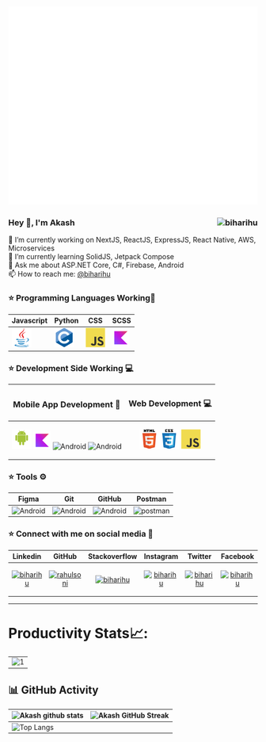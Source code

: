 <a href="https://www.linkedin.com/in/biharihu">
  <img src="hero.svg" width="800" height="400">
</a>

### Hey 👋, I'm Akash <img align="right" src="https://komarev.com/ghpvc/?username=biharihu" alt="biharihu" />

🔭 I’m currently working on NextJS, ReactJS, ExpressJS, React Native, AWS, Microservices</br>
🌱 I’m currently learning SolidJS, Jetpack Compose</br>
💬 Ask me about ASP.NET Core, C#, Firebase, Android</br>
📫 How to reach me: [@biharihu](https://twitter.com/biharihu)

<h3 align="left">⭐ Programming Languages Working💬</h3>

| Javascript                                                                                                                               | Python                                                                                                                             | CSS                                                                                                                                                  | SCSS                                                                                                                               |
| ---------------------------------------------------------------------------------------------------------------------------------------- | ---------------------------------------------------------------------------------------------------------------------------------- | ---------------------------------------------------------------------------------------------------------------------------------------------------- | ---------------------------------------------------------------------------------------------------------------------------------- |
| <img src="https://raw.githubusercontent.com/devicons/devicon/master/icons/java/java-original.svg" alt="Android" width="40" height="40"/> | <img src="https://raw.githubusercontent.com/devicons/devicon/master/icons/c/c-original.svg" alt="Android" width="40" height="40"/> | <img src="https://raw.githubusercontent.com/devicons/devicon/master/icons/javascript/javascript-original.svg" alt="Android" width="40" height="40"/> | <img src="https://github.com/devicons/devicon/blob/master/icons/kotlin/kotlin-original.svg" alt="Android" width="35" height="35"/> |

<h3 align="left">⭐ Development Side Working 💻</h3>

|                                                                                                                                                                                                                                           <h3 align="center">Mobile App Development 📱</h3>                                                                                                                                                                                                                                            |                                                                                                                                                                                                                   <h3 align="center">Web Development 💻 </h3>                                                                                                                                                                                                                   |
| :------------------------------------------------------------------------------------------------------------------------------------------------------------------------------------------------------------------------------------------------------------------------------------------------------------------------------------------------------------------------------------------------------------------------------------------------------------------------------------------------------------------------------------: | :-----------------------------------------------------------------------------------------------------------------------------------------------------------------------------------------------------------------------------------------------------------------------------------------------------------------------------------------------------------------------------------------------------------------------------------------------------------------------------: |
| <p align="center"><img src="https://raw.githubusercontent.com/devicons/devicon/master/icons/android/android-original-wordmark.svg" alt="Android" width="40" height="40"/> <img src="https://github.com/devicons/devicon/blob/master/icons/kotlin/kotlin-original.svg" alt="Android" width="35" height="35"/> <img src="https://www.vectorlogo.zone/logos/firebase/firebase-icon.svg" alt="Android" width="40" height="40"/> <img src="https://www.vectorlogo.zone/logos/java/java-icon.svg" alt="Android" width="40" height="40"/></p> | <p align="center"><img src="https://raw.githubusercontent.com/devicons/devicon/master/icons/html5/html5-original-wordmark.svg" alt="Android" width="40" height="40"/><img src="https://raw.githubusercontent.com/devicons/devicon/master/icons/css3/css3-original-wordmark.svg" alt="Android" width="40" height="40"/> <img src="https://raw.githubusercontent.com/devicons/devicon/master/icons/javascript/javascript-original.svg" alt="Android" width="40" height="40"/></p> |

<h3 align="left">⭐ Tools ⚙️ </h3>

| Figma                                                                                                    | Git                                                                                                          | GitHub                                                                                                                             | Postman                                                                                                       |
| -------------------------------------------------------------------------------------------------------- | ------------------------------------------------------------------------------------------------------------ | ---------------------------------------------------------------------------------------------------------------------------------- | ------------------------------------------------------------------------------------------------------------- |
| <img src="https://www.vectorlogo.zone/logos/figma/figma-icon.svg" alt="Android" width="40" height="40"/> | <img src="https://www.vectorlogo.zone/logos/git-scm/git-scm-icon.svg" alt="Android" width="40" height="40"/> | <img src="https://github.githubassets.com/images/modules/site/icons/footer/github-mark.svg" alt="Android" width="40" height="40"/> | <img src="https://logos-download.com/53577-postman-logo-download.html" alt="postman" width="40" height="40"/> |

<h3 align="left">⭐ Connect with me on social media 📲 </h3>

| Linkedin                                                                                                                                                                                                                                                                             | GitHub                                                                                                                                                                                                                                                                       | Stackoverflow                                                                                                                                                                                                                                                                                                    | Instagram                                                                                                                                                                                                                                                                        | Twitter                                                                                                                                                                                                                                                                       | Facebook                                                                                                                                                                                                                                                                             |
| ------------------------------------------------------------------------------------------------------------------------------------------------------------------------------------------------------------------------------------------------------------------------------------ | ---------------------------------------------------------------------------------------------------------------------------------------------------------------------------------------------------------------------------------------------------------------------------- | ---------------------------------------------------------------------------------------------------------------------------------------------------------------------------------------------------------------------------------------------------------------------------------------------------------------- | -------------------------------------------------------------------------------------------------------------------------------------------------------------------------------------------------------------------------------------------------------------------------------- | ----------------------------------------------------------------------------------------------------------------------------------------------------------------------------------------------------------------------------------------------------------------------------- | ------------------------------------------------------------------------------------------------------------------------------------------------------------------------------------------------------------------------------------------------------------------------------------ |
| <p align="center"><a href="https://linkedin.com/in/dev-aks" target="blank"><img align="center" src="https://raw.githubusercontent.com/rahuldkjain/github-profile-readme-generator/master/src/images/icons/Social/linked-in-alt.svg" alt="biharihu" height="30" width="40" /></a></p> | <p align="center"> <a href="https://github.com/biharihu" target="blank"><img align="center" src="https://raw.githubusercontent.com/rahuldkjain/github-profile-readme-generator/master/src/images/icons/Social/github.svg" alt="rahulsoni" height="30" width="40" /></a> </p> | <p align="center"><a href="https://stackoverflow.com/users/16533680/divyesh-bhandari" target="blank"><img align="center" src="https://raw.githubusercontent.com/rahuldkjain/github-profile-readme-generator/master/src/images/icons/Social/stack-overflow.svg" alt="biharihu" height="30" width="40" /></a> </p> | <p align="center"><a href="https://instagram.com/bihari_hu" target="blank"><img align="center" src="https://raw.githubusercontent.com/rahuldkjain/github-profile-readme-generator/master/src/images/icons/Social/instagram.svg" alt="biharihu" height="30" width="40" /></a></p> | <p align="center"> <a href="https://twitter.com/biharihu" target="blank"><img align="center" src="https://raw.githubusercontent.com/rahuldkjain/github-profile-readme-generator/master/src/images/icons/Social/twitter.svg" alt="biharihu" height="30" width="40" /></a> </p> | <p align="center"> <a href="https://www.facebook.com/divyesh.io" target="blank"><img align="center" src="https://raw.githubusercontent.com/rahuldkjain/github-profile-readme-generator/master/src/images/icons/Social/facebook.svg" alt="biharihu" height="30" width="40" /></a></p> |

---

# Productivity Stats📈:

<table>
  <tr>
    <td><img src="https://github-profile-summary-cards.vercel.app/api/cards/profile-details?username=biharihu&theme=radical"  display=block width=100% height=auto  alt="1" ></td>
   </tr> 
</table>

## 📊 GitHub Activity

| ![Akash github stats](https://github-readme-stats.vercel.app/api?username=biharihu&show_icons=true&bg_color=b523ff,8b55fe,40b0fe&title_color=fff&text_color=fff&icon_color=ffffff&border_radius=5&border_color=a5a5a5&include_all_commits=true&count_private=true) | ![Akash GitHub Streak](https://github-readme-streak-stats.herokuapp.com/?user=biharihu&theme=dark&background=b523ff,8b55fe,40b0fe&currStreakLabel=fff&ring=40b0fe&fire=8b55fe&border_radius=5&border=a5a5a5) |
| ------------------------------------------------------------------------------------------------------------------------------------------------------------------------------------------------------------------------------------------------------------------ | ------------------------------------------------------------------------------------------------------------------------------------------------------------------------------------------------------------ |
| ![Top Langs](https://github-readme-stats.vercel.app/api/top-langs/?username=biharihu&langs_count=8&bg_color=b523ff,8b55fe,40b0fe&title_color=fff&text_color=fff&icon_color=ffffff&border_radius=5&border_color=a5a5a5&layout=compact)                              |
